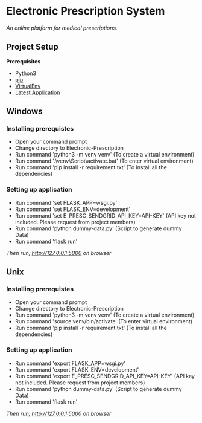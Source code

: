 
# Electronic Prescription System
*An online platform for medical prescriptions.*
## Project Setup
**Prerequisites**
- Python3
- [pip](https://pip.pypa.io/en/stable/installation/)
- [VirtualEnv](https://virtualenv.pypa.io/en/latest/installation.html#via-pip)
- [Latest Application](https://github.com/jerehops/Electronic-Prescription)

## Windows
### Installing prerequistes
- Open your command prompt
- Change directory to Electronic-Prescription
- Run command 'python3 -m venv venv' (To create a virtual environment)
- Run command '.\venv\Script\activate.bat' (To enter virtual environment)
- Run command 'pip install -r requirement.txt' (To install all the dependencies)

### Setting up application
- Run command 'set FLASK_APP=wsgi.py'
- Run command 'set FLASK_ENV=development'
- Run command 'set E_PRESC_SENDGRID_API_KEY=API-KEY' (API key not included. Please request from project members)
- Run command 'python dummy-data.py' (Script to generate dummy Data)
- Run command 'flask run'
  
*Then run, http://127.0.0.1:5000 on browser*

## Unix
### Installing prerequistes
- Open your command prompt
- Change directory to Electronic-Prescription
- Run command 'python3 -m venv venv' (To create a virtual environment)
- Run command 'source venv/bin/activate' (To enter virtual environment)
- Run command 'pip install -r requirement.txt' (To install all the dependencies)
  
### Setting up application
- Run command 'export FLASK_APP=wsgi.py'
- Run command 'export FLASK_ENV=development'
- Run command 'export E_PRESC_SENDGRID_API_KEY=API-KEY' (API key not included. Please request from project members)
- Run command 'python dummy-data.py' (Script to generate dummy Data)
- Run command 'flask run'
  
*Then run, http://127.0.0.1:5000 on browser* 

